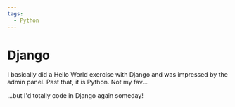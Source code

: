 ```yaml
---
tags:
  - Python
---
```


# Django

I basically did a Hello World exercise with Django and was impressed by the admin panel. Past that, it is Python. Not my fav...

...but I'd totally code in Django again someday!

